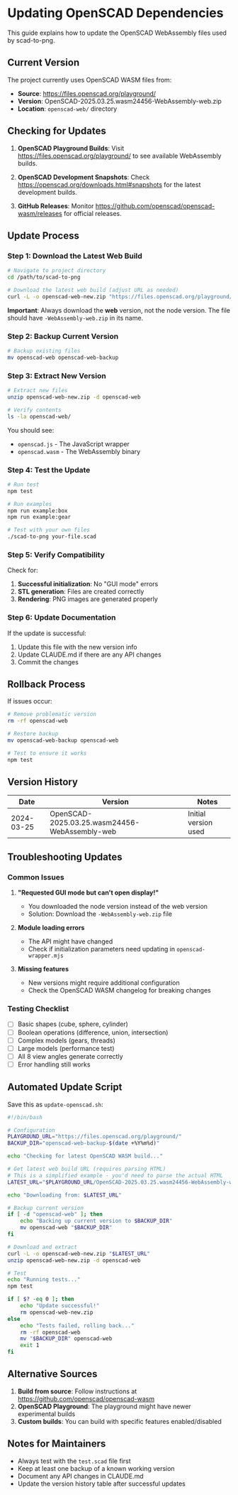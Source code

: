# Updating OpenSCAD Dependencies

This guide explains how to update the OpenSCAD WebAssembly files used by scad-to-png.

## Current Version

The project currently uses OpenSCAD WASM files from:
- **Source**: https://files.openscad.org/playground/
- **Version**: OpenSCAD-2025.03.25.wasm24456-WebAssembly-web.zip
- **Location**: `openscad-web/` directory

## Checking for Updates

1. **OpenSCAD Playground Builds**:
   Visit https://files.openscad.org/playground/ to see available WebAssembly builds.
   
2. **OpenSCAD Development Snapshots**:
   Check https://openscad.org/downloads.html#snapshots for the latest development builds.

3. **GitHub Releases**:
   Monitor https://github.com/openscad/openscad-wasm/releases for official releases.

## Update Process

### Step 1: Download the Latest Web Build

```bash
# Navigate to project directory
cd /path/to/scad-to-png

# Download the latest web build (adjust URL as needed)
curl -L -o openscad-web-new.zip "https://files.openscad.org/playground/OpenSCAD-YYYY.MM.DD.wasmXXXXX-WebAssembly-web.zip"
```

**Important**: Always download the **web** version, not the node version. The file should have `-WebAssembly-web.zip` in its name.

### Step 2: Backup Current Version

```bash
# Backup existing files
mv openscad-web openscad-web-backup
```

### Step 3: Extract New Version

```bash
# Extract new files
unzip openscad-web-new.zip -d openscad-web

# Verify contents
ls -la openscad-web/
```

You should see:
- `openscad.js` - The JavaScript wrapper
- `openscad.wasm` - The WebAssembly binary

### Step 4: Test the Update

```bash
# Run test
npm test

# Run examples
npm run example:box
npm run example:gear

# Test with your own files
./scad-to-png your-file.scad
```

### Step 5: Verify Compatibility

Check for:
1. **Successful initialization**: No "GUI mode" errors
2. **STL generation**: Files are created correctly
3. **Rendering**: PNG images are generated properly

### Step 6: Update Documentation

If the update is successful:
1. Update this file with the new version info
2. Update CLAUDE.md if there are any API changes
3. Commit the changes

## Rollback Process

If issues occur:
```bash
# Remove problematic version
rm -rf openscad-web

# Restore backup
mv openscad-web-backup openscad-web

# Test to ensure it works
npm test
```

## Version History

| Date | Version | Notes |
|------|---------|-------|
| 2024-03-25 | OpenSCAD-2025.03.25.wasm24456-WebAssembly-web | Initial version used |

## Troubleshooting Updates

### Common Issues

1. **"Requested GUI mode but can't open display!"**
   - You downloaded the node version instead of the web version
   - Solution: Download the `-WebAssembly-web.zip` file

2. **Module loading errors**
   - The API might have changed
   - Check if initialization parameters need updating in `openscad-wrapper.mjs`

3. **Missing features**
   - New versions might require additional configuration
   - Check the OpenSCAD WASM changelog for breaking changes

### Testing Checklist

- [ ] Basic shapes (cube, sphere, cylinder)
- [ ] Boolean operations (difference, union, intersection)
- [ ] Complex models (gears, threads)
- [ ] Large models (performance test)
- [ ] All 8 view angles generate correctly
- [ ] Error handling still works

## Automated Update Script

Save this as `update-openscad.sh`:

```bash
#!/bin/bash

# Configuration
PLAYGROUND_URL="https://files.openscad.org/playground/"
BACKUP_DIR="openscad-web-backup-$(date +%Y%m%d)"

echo "Checking for latest OpenSCAD WASM build..."

# Get latest web build URL (requires parsing HTML)
# This is a simplified example - you'd need to parse the actual HTML
LATEST_URL="$PLAYGROUND_URL/OpenSCAD-2025.03.25.wasm24456-WebAssembly-web.zip"

echo "Downloading from: $LATEST_URL"

# Backup current version
if [ -d "openscad-web" ]; then
    echo "Backing up current version to $BACKUP_DIR"
    mv openscad-web "$BACKUP_DIR"
fi

# Download and extract
curl -L -o openscad-web-new.zip "$LATEST_URL"
unzip openscad-web-new.zip -d openscad-web

# Test
echo "Running tests..."
npm test

if [ $? -eq 0 ]; then
    echo "Update successful!"
    rm openscad-web-new.zip
else
    echo "Tests failed, rolling back..."
    rm -rf openscad-web
    mv "$BACKUP_DIR" openscad-web
    exit 1
fi
```

## Alternative Sources

1. **Build from source**: Follow instructions at https://github.com/openscad/openscad-wasm
2. **OpenSCAD Playground**: The playground might have newer experimental builds
3. **Custom builds**: You can build with specific features enabled/disabled

## Notes for Maintainers

- Always test with the `test.scad` file first
- Keep at least one backup of a known working version
- Document any API changes in CLAUDE.md
- Update the version history table after successful updates